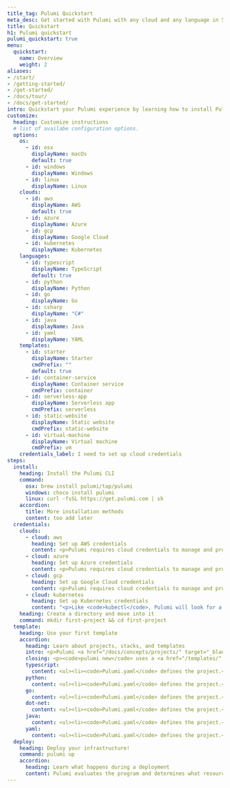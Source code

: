 ```yaml
---
title_tag: Pulumi Quickstart
meta_desc: Get started with Pulumi with any cloud and any language in 5 minutes.
title: Quickstart
h1: Pulumi quickstart
pulumi_quickstart: true
menu:
  quickstart:
    name: Overview
    weight: 2
aliases:
- /start/
- /getting-started/
- /get-started/
- /docs/tour/
- /docs/get-started/
intro: Quickstart your Pulumi experience by learning how to install Pulumi, set up your cloud credentials, and run your first update.
customize:
  heading: Customize instructions
  # list of availabe configuration options.
  options:
    os:
      - id: osx
        displayName: macOs
        default: true
      - id: windows
        displayName: Windows
      - id: linux
        displayName: Linux
    clouds:
      - id: aws
        displayName: AWS
        default: true
      - id: azure
        displayName: Azure
      - id: gcp
        displayName: Google Cloud
      - id: kubernetes
        displayName: Kubernetes
    languages:
      - id: typescript
        displayName: TypeScript
        default: true
      - id: python
        displayName: Python
      - id: go
        displayName: Go
      - id: csharp
        displayName: "C#"
      - id: java
        displayName: Java
      - id: yaml
        displayName: YAML
    templates:
      - id: starter
        displayName: Starter
        cmdPrefix: ""
        default: true
      - id: container-service
        displayName: Container service
        cmdPrefix: container
      - id: serverless-app
        displayName: Serverless app
        cmdPrefix: serverless
      - id: static-website
        displayName: Static website
        cmdPrefix: static-website
      - id: virtual-machine
        displayName: Virtual machine
        cmdPrefix: vm
    credentials_label: I need to set up cloud credentials
steps:
  install:
    heading: Install the Pulumi CLI
    command:
      osx: brew install pulumi/tap/pulumi
      windows: choco install pulumi
      linux: curl -fsSL https://get.pulumi.com | sh
    accordion:
      title: More installation methods
      content: too add later
  credentials:
    clouds:
      - cloud: aws
        heading: Set up AWS credentials
        content: <p>Pulumi requires cloud credentials to manage and provision resources. Use an IAM user account that has programmatic access with rights to deploy and manage resources.</p><p>If you have previously installed and configured the AWS CLI, Pulumi will respect and use your configuration settings.</p><p>If you do not have the AWS CLI installed or plan on using Pulumi from within a CI/CD pipeline, <a href="https://docs.aws.amazon.com/general/latest/gr/aws-sec-cred-types.html#access-keys-and-secret-access-keys" target="_blank">retrieve your access key ID and secret access key</a> and then set the <code>AWS_ACCESS_KEY_ID</code> and <code>AWS_SECRET_ACCESS_KEY</code> environment variables on your workstation.</p>
      - cloud: azure
        heading: Set up Azure credentials
        content: <p>Pulumi requires cloud credentials to manage and provision resources. Pulumi can authenticate to Azure using a user account or service principal that has programmatic access with rights to deploy and manage your Azure resources.</p><p>Pulumi relies on the Azure SDK to authenticate requests from your computer to Azure. Your credentials are never sent to pulumi.com.</p><p>When developing locally, we recommend that you install the Azure CLI and then authorize access with a user account.</p><p>The <a href="https://docs.microsoft.com/en-us/cli/azure/install-azure-cli" target="_blanl">Azure CLI</a>, and Pulumi, will use the default subscription for the account. Change the active subscription with the az account set command.</p>
      - cloud: gcp
        heading: Set up Google Cloud credentials
        content: <p>Pulumi requires cloud credentials to manage and provision resources. You must use an IAM user or service account that has programmatic access with rights to deploy and manage your Google Cloud resources.</p><p>When developing locally, we recommend that you install the <a href="https://cloud.google.com/sdk/install" target="_blank">Google Cloud SDK</a> and then <a href="https://cloud.google.com/sdk/docs/authorizing#authorizing_with_a_user_account" target="_blank">authorize access with a user account</a>. Next, Pulumi requires default application credentials to interact with your Google Cloud resources, so run auth application-default login command to obtain those credentials.</p><p>To configure Pulumi to interact with your Google Cloud project, set it with the pulumi config command using the project’s ID. You may also set your Google Cloud Project via environment variable.</p>
      - cloud: kubernetes
        heading: Set up Kubernetes credentials
        content: "<p>Like <code>kubectl</code>, Pulumi will look for a kubeconfig file in the following locations:</p><ul><li>The environment variable: <code>$KUBECONFIG</code>,<li>Or in current user’s default kubeconfig directory: <code>~/.kube/config</code></li></ul><p>Verify the cluster is configured and up by running <code>kubectl get pods</code>.</p>"
    heading: Create a directory and move into it
    command: mkdir first-project && cd first-project
  template:
    heading: Use your first template
    accordion:
      heading: Learn about projects, stacks, and templates
      intro: <p>Pulumi <a href="/docs/concepts/projects/" target="_blank">projects</a> and <a href="/docs/concepts/stack/" target="_blank">stacks</a> organize Pulumi code. Projects are similar to GitHub repos and stacks are an instance of code with separate configuration. Projects can have multiple stacks for different development environments or for different cloud configurations.</p><p>The following files are generated when a new project is created:</p>
      closing: <p><code>pulumi new</code> uses a <a href="/templates/" target="_blank">template</a> to quickly deploy and modify common architectures.</p>
      typescript:
        content: <ul><li><code>Pulumi.yaml</code> defines the project.</li><li><code>Pulumi.dev.yaml</code> contains <a href="/docs/concepts/config/" target="_blank">configuration</a> values for the stack you just initialized.</li><li><code>index.ts</code> is the Pulumi program that defines your stack resources.</li></ul>
      python:
        content: <ul><li><code>Pulumi.yaml</code> defines the project.</li><li><code>Pulumi.dev.yaml</code> contains <a href="/docs/concepts/config/" target="_blank">configuration</a> values for the stack you just initialized.</li><li><code>main.py</code> is the Pulumi program that defines your stack resources.</li></ul>
      go:
        content: <ul><li><code>Pulumi.yaml</code> defines the project.</li><li><code>Pulumi.dev.yaml</code> contains <a href="/docs/concepts/config/" target="_blank">configuration</a> values for the stack you just initialized.</li><li><code>main.go</code> is the Pulumi program that defines your stack resources.</li></ul>
      dot-net:
        content: <ul><li><code>Pulumi.yaml</code> defines the project.</li><li><code>Pulumi.dev.yaml</code> contains <a href="/docs/concepts/config/" target="_blank">configuration</a> values for the stack you just initialized.</li><li><code>program.cs</code> is the Pulumi program that defines your stack resources.</li></ul>
      java:
        content: <ul><li><code>Pulumi.yaml</code> defines the project.</li><li><code>Pulumi.dev.yaml</code> contains <a href="/docs/concepts/config/" target="_blank">configuration</a> values for the stack you just initialized.</li><li><code>src/main/java/myproject</code> defines the project’s Java package root.</li><li><code>app.java</code> is the Pulumi program that defines your stack resources.</li></ul>
      yaml:
        content: <ul><li><code>Pulumi.yaml</code> defines the project.</li><li><code>Pulumi.dev.yaml</code> contains <a href="/docs/concepts/config/" target="_blank">configuration</a> values for the stack you just initialized.</li></ul>
  deploy:
    heading: Deploy your infrastructure!
    command: pulumi up
    accordion:
      heading: Learn what happens during a deployment
      content: Pulumi evaluates the program and determines what resources need updates. By default pulumi runs a preview that outline the changes that will be made when you run the deployment. Pulumi computes the minimally disruptive change to achieve the desired state described by the program.
---
```

